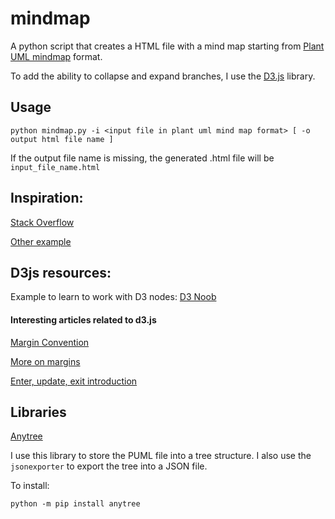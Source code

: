 # mindmap
A python script that creates a HTML file with a mind map starting from [Plant UML mindmap](https://plantuml.com/mindmap-diagram) format.

To add the ability to collapse and expand branches, I use the [D3.js](https://d3js.org/) library.

## Usage

`python mindmap.py -i <input file in plant uml mind map format> [ -o output html file name ]`

If the output file name is missing, the generated .html file will be `input_file_name.html`

## Inspiration:

[Stack Overflow](https://stackoverflow.com/questions/60107431/d3-tree-with-collapsing-boxes-using-d3-version-4)

[Other example](https://sail.usc.edu/~mica/ccmi-overview)

## D3js resources:

Example to learn to work with D3 nodes: [D3 Noob](http://www.d3noob.org/2014/01/tree-diagrams-in-d3js_11.html)

#### Interesting articles related to d3.js

[Margin Convention](https://observablehq.com/@d3/margin-convention)

[More on margins](https://gist.github.com/jsoma/71bee11bbe6b73887bca4138fd4d2442)

[Enter, update, exit introduction](https://medium.com/@c_behrens/enter-update-exit-6cafc6014c36)

## Libraries

[Anytree](https://pypi.org/project/anytree/)

I use this library to store the PUML file into a tree structure.
I also use the `jsonexporter` to export the tree into a JSON file.

To install:

`python -m pip install anytree`

